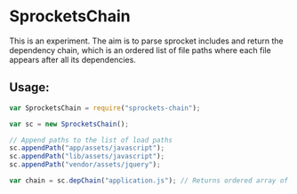 # SprocketsChain

This is an experiment. The aim is to parse sprocket includes and return the dependency chain, which is an ordered list of file paths where each file appears after all its dependencies.

## Usage:

```javascript
var SprocketsChain = require("sprockets-chain");

var sc = new SprocketsChain();

// Append paths to the list of load paths
sc.appendPath("app/assets/javascript");
sc.appendPath("lib/assets/javascript");
sc.appendPath("vendor/assets/jquery");

var chain = sc.depChain("application.js"); // Returns ordered array of absolute file paths in the application.js bundle
```
